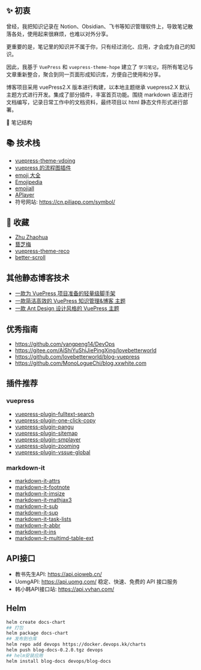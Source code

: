 ## ✨ 初衷

曾经，我把知识记录在 Notion、Obsidian、飞书等知识管理软件上，导致笔记散落各处，使用起来很麻烦，也难以对外分享。

更重要的是，笔记里的知识并不属于你，只有经过消化、应用，才会成为自己的知识。

因此，我基于 `VuePress` 和 `vuepress-theme-hope` 建立了 `学习笔记`，将所有笔记与文章重新整合，聚合到同一页面形成知识库，方便自己使用和分享。

博客项目采用 vuePress2.X 版本进行构建，以本地主题继承 vuepress2.X 默认主题方式进行开发。集成了部分插件，丰富首页功能。围绕 markdown 语法进行文档编写，记录日常工作中的文档资料，最终项目以 html 静态文件形式进行部署。

🧱 笔记结构

## 📚 技术栈

- [vuepress-theme-vdoing](https://xugaoyi.github.io/vuepress-theme-vdoing-doc/)
- [vuepress 的流程图插件](https://flowchart.vuepress.ulivz.com/)
- [emoji 大全](https://www.emojidaquan.com/)
- [Emojipedia](https://emojipedia.org/)
- [emojiall](https://www.emojiall.com/zh-hans)
- [APlayer](https://aplayer.js.org/)
- 符号网站: <https://cn.piliapp.com/symbol/>

## 🎉 收藏

- [Zhu Zhaohua](https://zhuzhaohua.com/)
- [兿芝梅](https://arieltlm.github.io/my-blog/)
- [vuepress-theme-reco](https://vuepress-theme-reco.recoluan.com/)
- [better-scroll](http://ustbhuangyi.github.io/better-scroll/doc/zh-hans/#better-scroll%20%E6%98%AF%E4%BB%80%E4%B9%88)

## 其他静态博客技术

- [一款为 VuePress 项目准备的轻量级脚手架](https://zpfz.github.io/vuepress-creator/zh/)
- [一款简洁高效的 VuePress 知识管理&博客 主题](https://doc.xugaoyi.com/)
- [一款 Ant Design 设计风格的 VuePress 主题](https://antdocs.vercel.app/)

## 优秀指南

- <https://github.com/yangpeng14/DevOps>
- <https://gitee.com/AiShiYuShiJiePingXing/lovebetterworld>
- <https://github.com/lovebetterworld/blog-vuepress>
- <https://github.com/MonoLogueChi/blog.xxwhite.com>

## 插件推荐

### vuepress

- [vuepress-plugin-fulltext-search](https://www.npmjs.com/package/vuepress-plugin-fulltext-search)
- [vuepress-plugin-one-click-copy](https://www.npmjs.com/package/vuepress-plugin-one-click-copy)
- [vuepress-plugin-pangu](https://www.npmjs.com/package/vuepress-plugin-spacing)
- [vuepress-plugin-sitemap](https://www.npmjs.com/package/vuepress-plugin-sitemap)
- [vuepress-plugin-smplayer](https://www.npmjs.com/package/vuepress-plugin-smplayer)
- [vuepress-plugin-zooming](https://www.npmjs.com/package/vuepress-plugin-zooming)
- [vuepress-plugin-vssue-global](https://www.npmjs.com/package/vuepress-plugin-vssue-global)

### markdown-it

- [markdown-it-attrs](https://www.npmjs.com/package/markdown-it-attrs)
- [markdown-it-footnote](https://www.npmjs.com/package/markdown-it-footnote)
- [markdown-it-imsize](https://www.npmjs.com/package/markdown-it-imsize)
- [markdown-it-mathjax3](https://www.npmjs.com/package/markdown-it-mathjax3)
- [markdown-it-sub](https://www.npmjs.com/package/markdown-it-sub)
- [markdown-it-sup](https://www.npmjs.com/package/markdown-it-sup)
- [markdown-it-task-lists](https://www.npmjs.com/package/markdown-it-task-lists)
- [markdown-it-abbr](https://www.npmjs.com/package/markdown-it-abbr)
- [markdown-it-ins](https://www.npmjs.com/package/markdown-it-ins)
- [markdown-it-multimd-table-ext](https://www.npmjs.com/package/markdown-it-multimd-table-ext)

## API接口

- 教书先生API: <https://api.oioweb.cn/>
- UomgAPI: <https://api.uomg.com/> 稳定、快速、免费的 API 接口服务
- 韩小韩API接口站: <https://api.vvhan.com/>

## Helm

```bash
helm create docs-chart
## 打包
helm package docs-chart
## 发布到仓库
helm repo add devops https://docker.devops.kk/charts
helm push blog-docs-0.2.0.tgz devops
## helm安装应用
helm install blog-docs devops/blog-docs
```

